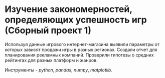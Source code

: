 # Изучение закономерностей, определяющих успешность игр (Сборный проект 1)

Используя данные игрового интернет-магазина выявили параметры от которых зависят продажи игры в разных регионах. Создали отчет для планирования рекламных компаний. Проверили гипотезы о средних рейтингах для разных платформ и жанров.

Инструменты - *python*, *pandas*, *numpy*, *matplotlib*.
